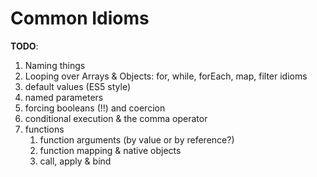 # Common Idioms

**TODO**:

1. Naming things
2. Looping over Arrays & Objects: for, while, forEach, map, filter idioms
3. default values \(ES5 style\)
4. named parameters
5. forcing booleans \(!!\) and coercion
6. conditional execution & the comma operator
7. functions
   1. function arguments \(by value or by reference?\)
   2. function mapping & native objects
   3. call, apply & bind

